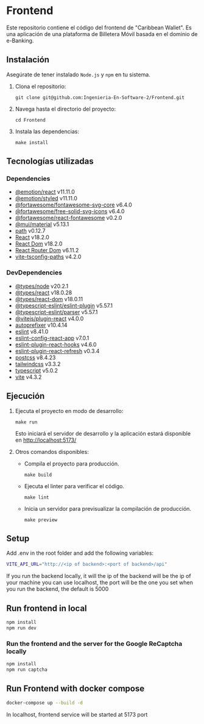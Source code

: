 # Frontend

Este repositorio contiene el código del frontend de "Caribbean Wallet". Es una aplicación de una plataforma de Billetera Móvil
basada en el dominio de e-Banking.

## Instalación

Asegúrate de tener instalado ```Node.js``` y ```npm``` en tu sistema.

1. Clona el repositorio:

    ```shell
    git clone git@github.com:Ingenieria-En-Software-2/Frontend.git
    ```

2. Navega hasta el directorio del proyecto:

    ```shell
    cd Frontend
    ```

3. Instala las dependencias:

    ```shell
    make install
    ```

## Tecnologías utilizadas

### Dependencies

- [@emotion/react](https://www.npmjs.com/package/@emotion/react) v11.11.0
- [@emotion/styled](https://www.npmjs.com/package/@emotion/styled) v11.11.0
- [@fortawesome/fontawesome-svg-core](https://www.npmjs.com/package/@fortawesome/fontawesome-svg-core) v6.4.0
- [@fortawesome/free-solid-svg-icons](https://www.npmjs.com/package/@fortawesome/free-solid-svg-icons) v6.4.0
- [@fortawesome/react-fontawesome](https://www.npmjs.com/package/@fortawesome/react-fontawesome) v0.2.0
- [@mui/material](https://mui.com/) v5.13.1
- [path](https://www.npmjs.com/package/path) v0.12.7
- [React](https://reactjs.org/) v18.2.0
- [React Dom](https://reactjs.org/docs/react-dom.html) v18.2.0
- [React Router Dom](https://reactrouter.com/en/main) v6.11.2
- [vite-tsconfig-paths](https://www.npmjs.com/package/vite-tsconfig-paths) v4.2.0

### DevDependencies

- [@types/node](https://www.npmjs.com/package/@types/node) v20.2.1
- [@types/react](https://www.npmjs.com/package/@types/react) v18.0.28
- [@types/react-dom](https://www.npmjs.com/package/@types/react-dom) v18.0.11
- [@typescript-eslint/eslint-plugin](https://www.npmjs.com/package/@typescript-eslint/eslint-plugin) v5.57.1
- [@typescript-eslint/parser](https://www.npmjs.com/package/@typescript-eslint/parser) v5.57.1
- [@vitejs/plugin-react](https://www.npmjs.com/package/@vitejs/plugin-react) v4.0.0
- [autoprefixer](https://www.npmjs.com/package/autoprefixer) v10.4.14
- [eslint](https://eslint.org/) v8.41.0
- [eslint-config-react-app](https://www.npmjs.com/package/eslint-config-react-app) v7.0.1
- [eslint-plugin-react-hooks](https://www.npmjs.com/package/eslint-plugin-react-hooks) v4.6.0
- [eslint-plugin-react-refresh](https://www.npmjs.com/package/eslint-plugin-react-refresh) v0.3.4
- [postcss](https://www.npmjs.com/package/postcss) v8.4.23
- [tailwindcss](https://tailwindcss.com/) v3.3.2
- [typescript](https://www.typescriptlang.org/) v5.0.2
- [vite](https://vitejs.dev/) v4.3.2

## Ejecución

1. Ejecuta el proyecto en modo de desarrollo:

    ```shell
    make run
    ```

    Esto iniciará el servidor de desarrollo y la aplicación estará disponible en [http://localhost:5173/](http://localhost:5173/)

2. Otros comandos disponibles:

    - Compila el proyecto para producción.
  
        ```shell
        make build
        ```

    - Ejecuta el linter para verificar el código.

        ```shell
        make lint
        ```

    - Inicia un servidor para previsualizar la compilación de producción.

        ```shell
        make preview
        ```
## Setup

Add .env in the root folder and add the following variables:

```bash
VITE_API_URL="http://<ip of backend>:<port of backend>/api"
```
If you run the backend locally, it will the ip of the backend will be the ip of your machine
you can use localhost, the port will be the one you set when you run the backend, the default is 5000


## Run frontend in local

```bash
npm install
npm run dev
```

### Run the frontend and the server for the Google ReCaptcha locally

```bash
npm install
npm run captcha
```

## Run Frontend with docker compose

```bash
docker-compose up --build -d
```

In localhost, frontend service will be started at 5173 port
